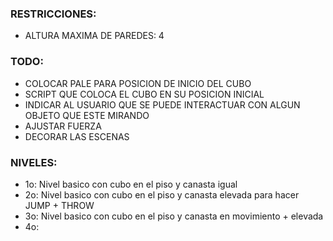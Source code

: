 ### RESTRICCIONES:
  * ALTURA MAXIMA DE PAREDES: 4

### TODO:
  * COLOCAR PALE PARA POSICION DE INICIO DEL CUBO
  * SCRIPT QUE COLOCA EL CUBO EN SU POSICION INICIAL
  * INDICAR AL USUARIO QUE SE PUEDE INTERACTUAR CON ALGUN OBJETO QUE ESTE MIRANDO
  * AJUSTAR FUERZA
  * DECORAR LAS ESCENAS  

### NIVELES:
  * 1o: Nivel basico con cubo en el piso y canasta igual
  * 2o: Nivel basico con cubo en el piso y canasta elevada para hacer JUMP + THROW
  * 3o: Nivel basico con cubo en el piso y canasta en movimiento + elevada
  * 4o:
